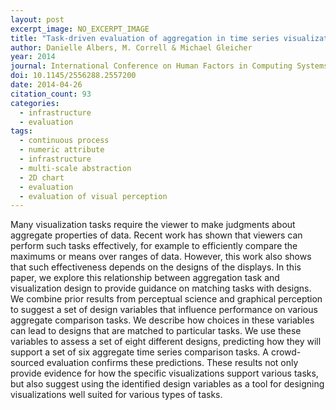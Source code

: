 ```yaml
---
layout: post
excerpt_image: NO_EXCERPT_IMAGE
title: "Task-driven evaluation of aggregation in time series visualization"
author: Danielle Albers, M. Correll & Michael Gleicher
year: 2014
journal: International Conference on Human Factors in Computing Systems
doi: 10.1145/2556288.2557200
date: 2014-04-26
citation_count: 93
categories:
  - infrastructure
  - evaluation
tags:
  - continuous process
  - numeric attribute
  - infrastructure
  - multi-scale abstraction
  - 2D chart
  - evaluation
  - evaluation of visual perception
---
```

Many visualization tasks require the viewer to make judgments about aggregate properties of data. Recent work has shown that viewers can perform such tasks effectively, for example to efficiently compare the maximums or means over ranges of data. However, this work also shows that such effectiveness depends on the designs of the displays. In this paper, we explore this relationship between aggregation task and visualization design to provide guidance on matching tasks with designs. We combine prior results from perceptual science and graphical perception to suggest a set of design variables that influence performance on various aggregate comparison tasks. We describe how choices in these variables can lead to designs that are matched to particular tasks. We use these variables to assess a set of eight different designs, predicting how they will support a set of six aggregate time series comparison tasks. A crowd-sourced evaluation confirms these predictions. These results not only provide evidence for how the specific visualizations support various tasks, but also suggest using the identified design variables as a tool for designing visualizations well suited for various types of tasks.

